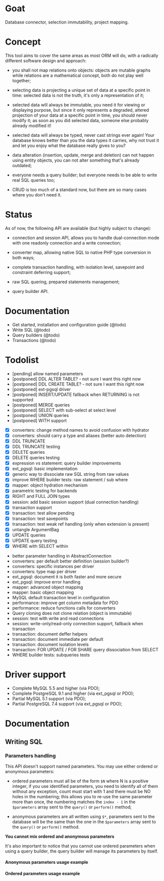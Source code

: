 # Goat

Database connector, selection immutability, project mapping.

# Concept

This tool aims to cover the same areas as most ORM will do, with a radically
different software design and approach:

 *  you shall not map relations onto objects: objects are mutable graphs while
    relations are a mathematical concept, both do not play well together;

 *  selecting data is projecting a unique set of data at a specific point in
    time: selected data is not the truth, it's only a representation of it;

 *  selected data will always be immutable, you need it for viewing or
    displaying purpose, but since it only represents a degraded, altered
    projection of your data at a specific point in time, you should never
    modify it; as soon as you did selected data, someone else probably already
    modified it!

 *  selected data will always be typed, never cast strings ever again! Your
    database knows better than you the data types it carries, why not trust it
    and let you enjoy what the database really gives to you?

 *  data alteration (insertion, update, merge and deletion) can not happen using
    entity objects, you can not alter something that's already outdated;

 *  everyone needs a query builder; but everyone needs to be able to write real
    SQL queries too;

 *  CRUD is too much of a standard now, but there are so many cases where you
    don't need it.

# Status

As of now, the following API are available (but highly subject to change):

 *  connection and session API, allows you to handle dual-connection mode with
    one readonly connection and a write connection;

 *  converter map, allowing native SQL to native PHP type conversion in both
    ways;

 *  complete transaction handling, with isolation level, savepoint and
    constraint deferring support;

 *  raw SQL quering, prepared statements management;

 *  query builder API.

# Documentation

 *  Get started, installation and configuration guide (@todo)
 *  Write SQL (@todo)
 *  Query builders (@todo)
 *  Transactions (@todo)

# Todolist

 *  [pending] allow named parameters
 *  [postponed] DDL ALTER TABLE? - not sure I want this right now
 *  [postponed] DDL CREATE TABLE? - not sure I want this right now
 *  [postponed] ext-pgsql driver
 *  [postponed] INSERT/UPDATE fallback when RETURNING is not supported
 *  [postponed] MERGE queries
 *  [postponed] SELECT with sub-select at select level
 *  [postponed] UNION queries
 *  [postponed] WITH support
 *  [x] converters: change method names to avoid confusion with hydrator
 *  [x] converters: should carry a type and aliases (better auto detection)
 *  [x] DDL TRUNCATE
 *  [x] DDL TRUNCATE testing
 *  [x] DELETE queries
 *  [x] DELETE queries testing
 *  [x] expression vs statement: query builder improvements
 *  [x] ext_pgsql: basic implementation
 *  [x] generic way to dissociate raw SQL string from raw values
 *  [x] improve WHERE builder tests: raw statement / sub where
 *  [x] mapper: object hydration mechanism
 *  [x] parametric testing for backends
 *  [x] RIGHT and FULL JOIN types
 *  [x] session: add basic session support (dual connection handling)
 *  [x] transaction support
 *  [x] transaction: test allow pending
 *  [x] transaction: test savepoints
 *  [x] transaction: test weak ref handling (only when extension is present)
 *  [x] untangle ArgumentBag
 *  [x] UPDATE queries
 *  [x] UPDATE query testing
 *  [x] WHERE with SELECT within
 *  better parameter handling in AbstractConnection
 *  converters: per default better definition (session builder?)
 *  converters: specific instances per driver
 *  converters: type map per driver
 *  ext_pgsql: document it is both faster and more secure
 *  ext_pgsql: improve error handling
 *  mapper: advanced object mapping
 *  mapper: basic object mapping
 *  MySQL default transaction level in configuration
 *  performance: improve get column metadata for PDO
 *  performance: reduce functions calls for converters
 *  Query cloning does not clone relation (object is immutable)
 *  session: test with write and read connections
 *  session: write-only/read-only connection support, fallback when transaction
 *  transaction: document deffer helpers
 *  transaction: document immediate per default
 *  transaction: document isolation levels
 *  transaction: FOR UPDATE / FOR SHARE query dissociation from SELECT
 *  WHERE builder tests: subqueries tests

# Driver support

 *  Complete MySQL 5.5 and higher (via PDO);
 *  Complete PostgreSQL 9.1 and higher (via ext_pgsql or PDO);
 *  Partial MySQL 5.1 support (via PDO);
 *  Partial PostgreSQL 7.4 support (via ext_pgsql or PDO);

# Documentation

## Writing SQL

### Parameters handling

This API doesn't support named parameters. You may use either ordered or
anonymous parameters:

 *  ordered parameters must all be of the form ``$N`` where N is a positive
    integer, if you use identified parameters, you need to identify all of them
    without any exception, count must start with 1 and there must be NO holes
    in the numbering; this allows you to re-use the same parameter more than
    once, the numbering matches the ``index - 1`` in the ``$parameters``
    array sent to the ``query()`` or ``perform()`` method;

 *  anonymous parameters are all written using ``$*``, parameters sent to the
    database will be the same than the one in the ``$parameters`` array sent to
    the ``query()`` or ``perform()`` method.

**You cannot mix ordered and anonymous parameters**

It's also important to notice that you cannot use ordered parameters when using
a query builder, the query builder will manage its parameters by itself.

#### Anonymous parameters usage example

#### Ordered parameters usage example
